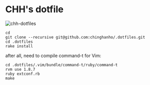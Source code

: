 # CHH's dotfile

![chh-dotfiles](https://lh5.googleusercontent.com/-zmNq9I6M8wY/UWQHQAdk1BI/AAAAAAAAF_s/ejDrVE8N_4M/s1788/tmux-final.png)

    cd
    git clone --recursive git@github.com:chinghanho/.dotfiles.git
    cd .dotfiles
    rake install

after all, need to compile command-t for Vim:

    cd .dotfiles/.vim/bundle/command-t/ruby/command-t
    rvm use 1.8.7
    ruby extconf.rb
    make
